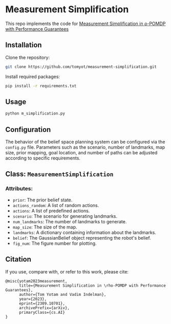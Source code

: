 # Measurement Simplification
This repo implements the code for [Measurement Simplification in ρ-POMDP with Performance Guarantees](https://arxiv.org/abs/2309.10701)

## Installation
Clone the repository:
```bash
git clone https://github.com/tomyot/measurement-simplification.git
```
Install required packages:
```bash
pip install -r requirements.txt
```

## Usage
```python
python m_simplification.py
```

## Configuration
The behavior of the belief space planning system can be configured via the `config.py` file. Parameters such as the scenario, number of landmarks, map size, prior mapping, goal location, and number of paths can be adjusted according to specific requirements.

## Class: `MeasurementSimplification`
### Attributes:
- `prior`: The prior belief state.
- `actions_random`: A list of random actions.
- `actions`: A list of predefined actions.
- `scenario`: The scenario for generating landmarks.
- `num_landmarks`: The number of landmarks to generate.
- `map_size`: The size of the map.
- `landmarks`: A dictionary containing information about the landmarks.
- `belief`: The GaussianBelief object representing the robot's belief.
- `fig_num`: The figure number for plotting.


## Citation
If you use, compare with, or refer to this work, please cite:
```
@misc{yotam2023measurement,
      title={Measurement Simplification in \rho-POMDP with Performance Guarantees}, 
      author={Tom Yotam and Vadim Indelman},
      year={2023},
      eprint={2309.10701},
      archivePrefix={arXiv},
      primaryClass={cs.AI}
}
```
